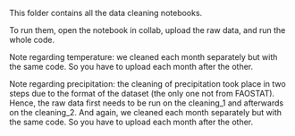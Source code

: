 This folder contains all the data cleaning notebooks.

To run them, open the notebook in collab, upload the raw data, and run the whole code.

Note regarding temperature: we cleaned each month separately but with the same code. So you have to upload each month after the other.

Note regarding precipitation: the cleaning of precipitation took place in two steps due to the format of the dataset (the only one not from FAOSTAT). Hence, the raw data first needs to be run on the cleaning_1 and afterwards on the cleaning_2. And again, we cleaned each month separately but with the same code. So you have to upload each month after the other. 
